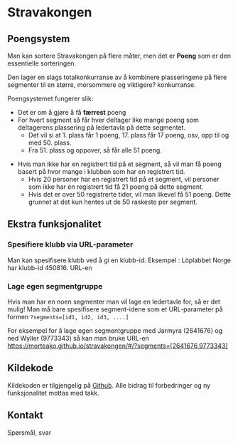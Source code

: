 # Stravakongen

## Poengsystem

Man kan sortere Stravakongen på flere måter, men det er **Poeng** som er den essentielle sorteringen.

Den lager en slags totalkonkurranse av å kombinere plasseringene på flere segmenter til en større, morsommere og viktigere? konkurranse.

Poengsystemet fungerer slik:

- Det er om å gjøre å få **færrest** poeng
- For hvert segment så får hver deltager like mange poeng som deltagerens plassering på ledertavla på dette segmentet.
  - Det vil si at 1. plass får 1 poeng, 17. plass får 17 poeng, osv, opp til og med 50. plass.
  - Fra 51. plass og oppover, så får alle 51 poeng.

* Hvis man ikke har en registrert tid på et segment, så vil man få poeng basert på hvor mange i klubben som har en registrert tid.
  - Hvis 20 personer har en registrert tid på et segment, vil personer som ikke har en registrert tid få 21 poeng på dette segment.
  - Hvis det er over 50 registrerte tider, vil man likevel få 51 poeng. Dette grunnet at det kun hentes ut de 50 raskeste per segment.

## Ekstra funksjonalitet

### Spesifiere klubb via URL-parameter

Man kan spesifisere klubb ved å gi en klubb-id.
Eksempel :
Löplabbet Norge har klubb-id 450816.
URL-en

### Lage egen segmentgruppe

Hvis man har en noen segmenter man vil lage en ledertavle for, så er det mulig!
Man må bare spesifisere segment-idene som et URL-parameter på formen
`?segments=[id1, id2, id3, ....]`

For eksempel for å lage egen segmentgruppe med Jarmyra (2641676) og ned Wyller (9773343)
så kan man bruke URL-en https://morteako.github.io/stravakongen/#/?segments=[2641676,9773343]

## Kildekode

Kildekoden er tilgjengelig på [Github](https://github.com/morteako/stravakongen).
Alle bidrag til forbedringer og ny funksjonalitet mottas med takk.

## Kontakt

Spørsmål, svar
